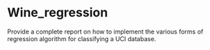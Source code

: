 # Wine_regression
Provide a complete report on how to implement the various forms of regression algorithm for classifying a UCI database.
